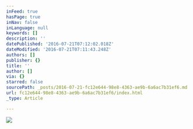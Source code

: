```yaml
---
inFeed: true
hasPage: true
inNav: false
inLanguage: null
keywords: []
description: ''
datePublished: '2016-07-21T07:12:02.018Z'
dateModified: '2016-07-21T07:11:43.248Z'
authors: []
publisher: {}
title: ''
author: []
via: {}
starred: false
sourcePath: _posts/2016-07-21-fc12e644-98e8-4363-ae9b-6a6ac7b31ef6.md
url: fc12e644-98e8-4363-ae9b-6a6ac7b31ef6/index.html
_type: Article

---
```

![](https://the-grid-user-content.s3-us-west-2.amazonaws.com/089fbce4-d8b7-40f1-a12b-7aa2302deb98.jpg)